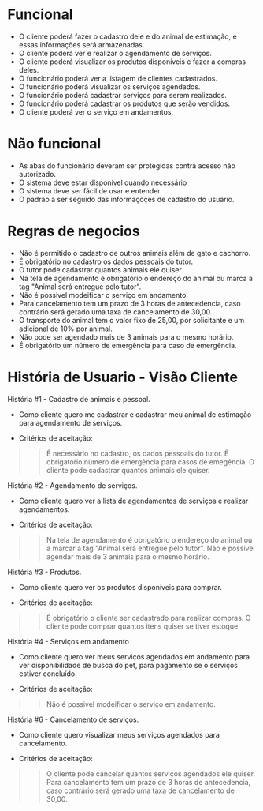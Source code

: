# Funcional
- O cliente poderá fazer o cadastro dele e do animal de estimação, e essas informações será armazenadas.
- O cliente poderá ver e realizar o agendamento de serviços.
- O cliente poderá visualizar os produtos disponíveis e fazer a compras deles.
- O funcionário poderá ver a listagem de clientes cadastrados.
- O funcionário poderá visualizar os serviços agendados.
- O funcionário poderá cadastrar serviços para serem realizados.
- O funcionário poderá cadastrar os produtos que serão vendidos.
- O cliente poderá ver o serviço em andamentos.

# Não funcional
- As abas do funcionário deveram ser protegidas contra acesso não autorizado.
- O sistema deve estar disponível quando necessário
- O sistema deve ser fácil de usar e entender.
- O padrão a ser seguido das informaçõçes de cadastro do usuário.

# Regras de negocios
- Não é permitido o cadastro de outros animais além de gato e cachorro.
- É obrigatório no cadastro os dados pessoais do tutor.
- O tutor pode cadastrar quantos animais ele quiser.
- Na tela de agendamento é obrigatório o endereço do animal ou marca a tag "Animal será entregue pelo tutor".
- Não é possivel modeificar o serviço em andamento.
- Para cancelamento tem um prazo de 3 horas de antecedencia, caso contrário será gerado uma taxa de cancelamento de 30,00.
- O transporte do animal tem o valor fixo de 25,00, por solicitante e um adicional de 10% por animal.
- Não pode ser agendado mais de 3 animais para o mesmo horário.
- É obrigatório um número de emergência para caso de emergência.

# História de Usuario - Visão Cliente

História #1 - Cadastro de animais e pessoal.
- Como cliente quero me cadastrar e cadastrar meu animal de estimação para agendamento de serviços.
   
- Critérios de aceitação:
>> É necessário no cadastro, os dados pessoais do tutor.
>> É obrigatório número de emergência para casos de emegência.
>> O cliente pode cadastrar quantos animais ele quiser.

 História #2 - Agendamento de serviços.
 - Como cliente quero ver a lista de agendamentos de serviços e realizar agendamentos.

- Critérios de aceitação:
>> Na tela de agendamento é obrigatório o endereço do animal ou a marcar a tag "Animal será entregue pelo tutor".
>> Não é possivel agendar mais de 3 animais para o mesmo horário.

História #3 - Produtos. 
- Como cliente quero ver os produtos disponíveis para comprar.

- Critérios de aceitação:
>> É obrigatório o cliente ser cadastrado para realizar compras.
>> O cliente pode comprar quantos itens quiser se tiver estoque.

História #4 - Serviços em andamento
- Como cliente quero ver meus serviços agendados em andamento para ver disponibilidade de busca do pet, para pagamento se o serviços estiver concluído.

- Critérios de aceitação:
>> Não é possivel modeificar o serviço em andamento.

História #6 - Cancelamento de serviços.
- Como cliente quero visualizar meus serviços agendados para cancelamento.

- Critérios de aceitação:
>> O cliente pode cancelar quantos serviços agendados ele quiser.
>> Para cancelamento tem um prazo de 3 horas de antecedencia, caso contrário será gerado uma taxa de cancelamento de 30,00.
  
